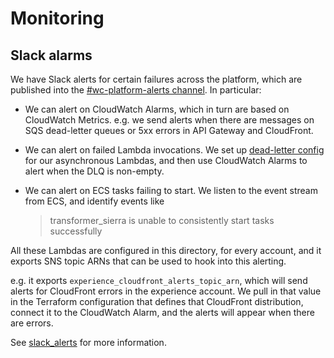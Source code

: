 # Monitoring
## Slack alarms

We have Slack alerts for certain failures across the platform, which are published into the [#wc-platform-alerts channel][slack].
In particular:

*   We can alert on CloudWatch Alarms, which in turn are based on CloudWatch Metrics.
    e.g. we send alerts when there are messages on SQS dead-letter queues or 5xx errors in API Gateway and CloudFront.

*   We can alert on failed Lambda invocations.
    We set up [dead-letter config][lambda_dlq] for our asynchronous Lambdas, and then use CloudWatch Alarms to alert when the DLQ is non-empty.

*   We can alert on ECS tasks failing to start.
    We listen to the event stream from ECS, and identify events like

    > transformer_sierra is unable to consistently start tasks successfully

All these Lambdas are configured in this directory, for every account, and it exports SNS topic ARNs that can be used to hook into this alerting.

e.g. it exports `experience_cloudfront_alerts_topic_arn`, which will send alerts for CloudFront errors in the experience account.
We pull in that value in the Terraform configuration that defines that CloudFront distribution, connect it to the CloudWatch Alarm, and the alerts will appear when there are errors.

See [slack_alerts](./slack_alerts) for more information.

[slack]: https://app.slack.com/client/T0442CG7E/CQ720BG02/thread/C8X9YKM5X-1644319059.641309
[lambda_dlq]: https://docs.aws.amazon.com/lambda/latest/dg/invocation-async.html#invocation-dlq
